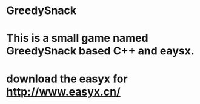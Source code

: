 # GreedySnack
# This is a small game named GreedySnack based C++ and eaysx.

# download the easyx for http://www.easyx.cn/